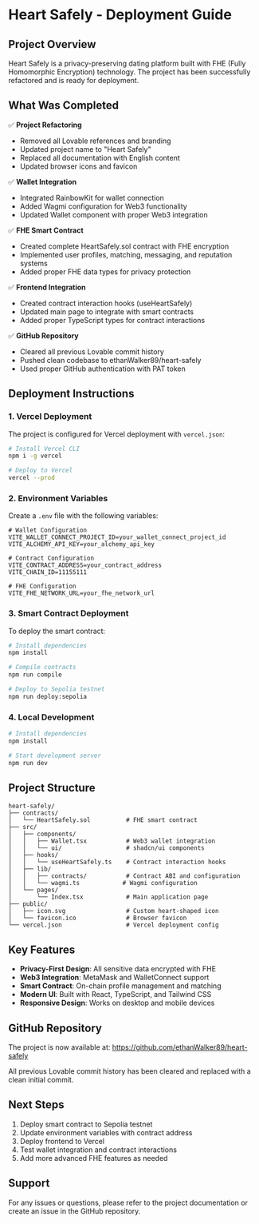# Heart Safely - Deployment Guide

## Project Overview

Heart Safely is a privacy-preserving dating platform built with FHE (Fully Homomorphic Encryption) technology. The project has been successfully refactored and is ready for deployment.

## What Was Completed

✅ **Project Refactoring**
- Removed all Lovable references and branding
- Updated project name to "Heart Safely"
- Replaced all documentation with English content
- Updated browser icons and favicon

✅ **Wallet Integration**
- Integrated RainbowKit for wallet connection
- Added Wagmi configuration for Web3 functionality
- Updated Wallet component with proper Web3 integration

✅ **FHE Smart Contract**
- Created complete HeartSafely.sol contract with FHE encryption
- Implemented user profiles, matching, messaging, and reputation systems
- Added proper FHE data types for privacy protection

✅ **Frontend Integration**
- Created contract interaction hooks (useHeartSafely)
- Updated main page to integrate with smart contracts
- Added proper TypeScript types for contract interactions

✅ **GitHub Repository**
- Cleared all previous Lovable commit history
- Pushed clean codebase to ethanWalker89/heart-safely
- Used proper GitHub authentication with PAT token

## Deployment Instructions

### 1. Vercel Deployment

The project is configured for Vercel deployment with `vercel.json`:

```bash
# Install Vercel CLI
npm i -g vercel

# Deploy to Vercel
vercel --prod
```

### 2. Environment Variables

Create a `.env` file with the following variables:

```env
# Wallet Configuration
VITE_WALLET_CONNECT_PROJECT_ID=your_wallet_connect_project_id
VITE_ALCHEMY_API_KEY=your_alchemy_api_key

# Contract Configuration
VITE_CONTRACT_ADDRESS=your_contract_address
VITE_CHAIN_ID=11155111

# FHE Configuration
VITE_FHE_NETWORK_URL=your_fhe_network_url
```

### 3. Smart Contract Deployment

To deploy the smart contract:

```bash
# Install dependencies
npm install

# Compile contracts
npm run compile

# Deploy to Sepolia testnet
npm run deploy:sepolia
```

### 4. Local Development

```bash
# Install dependencies
npm install

# Start development server
npm run dev
```

## Project Structure

```
heart-safely/
├── contracts/
│   └── HeartSafely.sol          # FHE smart contract
├── src/
│   ├── components/
│   │   ├── Wallet.tsx           # Web3 wallet integration
│   │   └── ui/                  # shadcn/ui components
│   ├── hooks/
│   │   └── useHeartSafely.ts    # Contract interaction hooks
│   ├── lib/
│   │   ├── contracts/           # Contract ABI and configuration
│   │   └── wagmi.ts            # Wagmi configuration
│   └── pages/
│       └── Index.tsx            # Main application page
├── public/
│   ├── icon.svg                 # Custom heart-shaped icon
│   └── favicon.ico              # Browser favicon
└── vercel.json                  # Vercel deployment config
```

## Key Features

- **Privacy-First Design**: All sensitive data encrypted with FHE
- **Web3 Integration**: MetaMask and WalletConnect support
- **Smart Contract**: On-chain profile management and matching
- **Modern UI**: Built with React, TypeScript, and Tailwind CSS
- **Responsive Design**: Works on desktop and mobile devices

## GitHub Repository

The project is now available at: https://github.com/ethanWalker89/heart-safely

All previous Lovable commit history has been cleared and replaced with a clean initial commit.

## Next Steps

1. Deploy smart contract to Sepolia testnet
2. Update environment variables with contract address
3. Deploy frontend to Vercel
4. Test wallet integration and contract interactions
5. Add more advanced FHE features as needed

## Support

For any issues or questions, please refer to the project documentation or create an issue in the GitHub repository.
